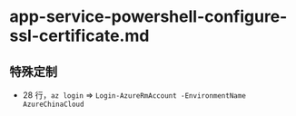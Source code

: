 # app-service-powershell-configure-ssl-certificate.md

## 特殊定制

* 28 行，`az login` => `Login-AzureRmAccount -EnvironmentName AzureChinaCloud`